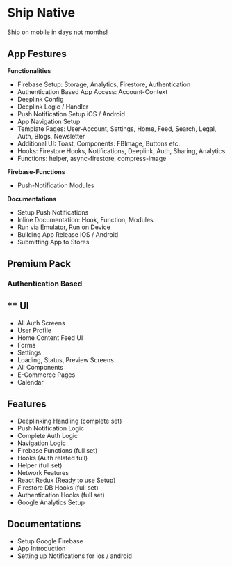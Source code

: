 # Ship Native

Ship on mobile in days not months!

## App Festures

**Functionalities**
- Firebase Setup: Storage, Analytics, Firestore, Authentication
- Authentication Based App Access: Account-Context
- Deeplink Config
- Deeplink Logic / Handler 
- Push Notification Setup iOS / Android
- App Navigation Setup
- Template Pages: User-Account, Settings, Home, Feed, Search, Legal, Auth, Blogs, Newsletter
- Additional UI: Toast, Components: FBImage, Buttons etc.
- Hooks: Firestore Hooks, Notifications, Deeplink, Auth, Sharing, Analytics
- Functions: helper, async-firestore, compress-image

**Firebase-Functions**
- Push-Notification Modules


**Documentations**
- Setup Push Notifications
- Inline Documentation: Hook, Function, Modules
- Run via Emulator, Run on Device
- Building App Release iOS / Android
- Submitting App to Stores


## Premium Pack
### Authentication Based
**
**UI**
-
- All Auth Screens
- User Profile
- Home Content Feed UI
- Forms
- Settings
- Loading, Status, Preview Screens
- All Components
- E-Commerce Pages
- Calendar 

**Features**
- 
- Deeplinking Handling (complete set)
- Push Notification Logic
- Complete Auth Logic
- Navigation Logic
- Firebase Functions (full set)
- Hooks (Auth related full)
- Helper (full set)
- Network Features 
- React Redux (Ready to use Setup)
- Firestore DB Hooks (full set) 
- Authentication Hooks (full set)
- Google Analytics Setup 

**Documentations**
-
- Setup Google Firebase 
- App Introduction
- Setting up Notifications for ios / android










